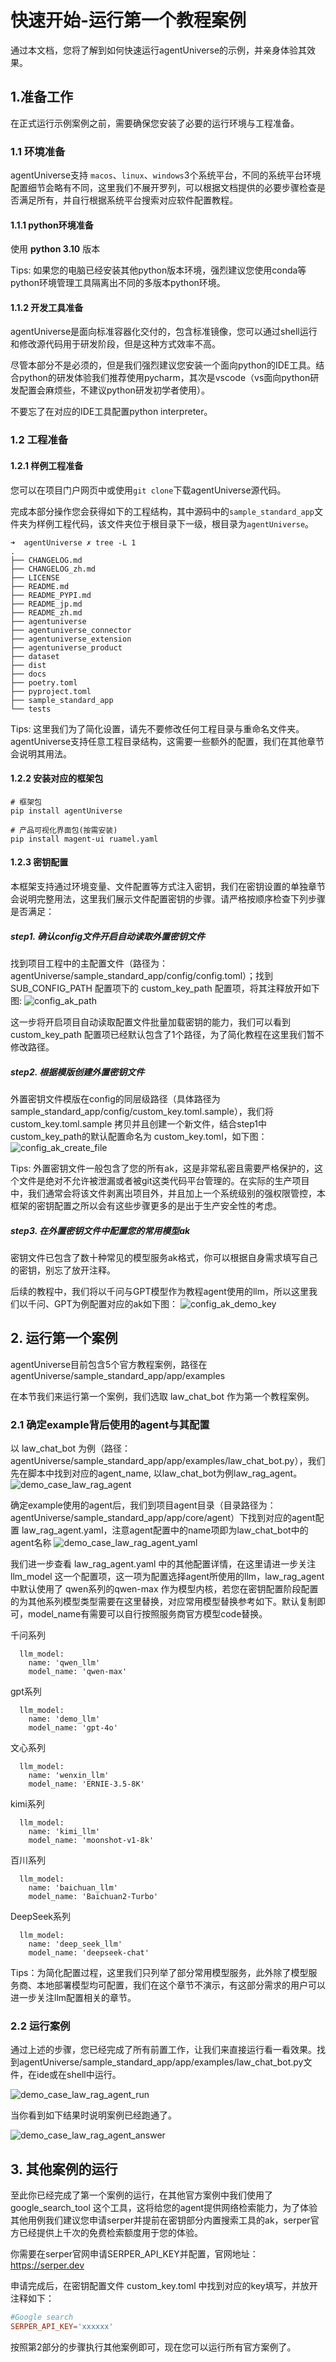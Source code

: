 # 快速开始-运行第一个教程案例
通过本文档，您将了解到如何快速运行agentUniverse的示例，并亲身体验其效果。

## 1.准备工作
在正式运行示例案例之前，需要确保您安装了必要的运行环境与工程准备。

### 1.1 环境准备
agentUniverse支持 `macos`、`linux`、`windows`3个系统平台，不同的系统平台环境配置细节会略有不同，这里我们不展开罗列，可以根据文档提供的必要步骤检查是否满足所有，并自行根据系统平台搜索对应软件配置教程。

#### 1.1.1 python环境准备
使用 **python 3.10** 版本

Tips: 如果您的电脑已经安装其他python版本环境，强烈建议您使用conda等python环境管理工具隔离出不同的多版本python环境。

#### 1.1.2 开发工具准备
agentUniverse是面向标准容器化交付的，包含标准镜像，您可以通过shell运行和修改源代码用于研发阶段，但是这种方式效率不高。

尽管本部分不是必须的，但是我们强烈建议您安装一个面向python的IDE工具。结合python的研发体验我们推荐使用pycharm，其次是vscode（vs面向python研发配置会麻烦些，不建议python研发初学者使用）。

不要忘了在对应的IDE工具配置python interpreter。

### 1.2 工程准备
#### 1.2.1 样例工程准备
您可以在项目门户网页中或使用`git clone`下载agentUniverse源代码。

完成本部分操作您会获得如下的工程结构，其中源码中的`sample_standard_app`文件夹为样例工程代码，该文件夹位于根目录下一级，根目录为`agentUniverse`。

```text
➜  agentUniverse ✗ tree -L 1
.
├── CHANGELOG.md
├── CHANGELOG_zh.md
├── LICENSE
├── README.md
├── README_PYPI.md
├── README_jp.md
├── README_zh.md
├── agentuniverse
├── agentuniverse_connector
├── agentuniverse_extension
├── agentuniverse_product
├── dataset
├── dist
├── docs
├── poetry.toml
├── pyproject.toml
├── sample_standard_app
└── tests
```

Tips: 这里我们为了简化设置，请先不要修改任何工程目录与重命名文件夹。agentUniverse支持任意工程目录结构，这需要一些额外的配置，我们在其他章节会说明其用法。

#### 1.2.2 安装对应的框架包
```shell
# 框架包
pip install agentUniverse

# 产品可视化界面包(按需安装)
pip install magent-ui ruamel.yaml
```

#### 1.2.3 密钥配置
本框架支持通过环境变量、文件配置等方式注入密钥，我们在密钥设置的单独章节会说明完整用法，这里我们展示文件配置密钥的步骤。请严格按顺序检查下列步骤是否满足：

##### step1. 确认config文件开启自动读取外置密钥文件
找到项目工程中的主配置文件（路径为：agentUniverse/sample_standard_app/config/config.toml）；找到 SUB_CONFIG_PATH 配置项下的 custom_key_path 配置项，将其注释放开如下图:
![config_ak_path](../../_picture/config_ak_path.png)

这一步将开启项目自动读取配置文件批量加载密钥的能力，我们可以看到 custom_key_path 配置项已经默认包含了1个路径，为了简化教程在这里我们暂不修改路径。

##### step2. 根据模版创建外置密钥文件
外置密钥文件模版在config的同层级路径（具体路径为sample_standard_app/config/custom_key.toml.sample），我们将 custom_key.toml.sample 拷贝并且创建一个新文件，结合step1中custom_key_path的默认配置命名为 custom_key.toml，如下图：
![config_ak_create_file](../../_picture/config_ak_create_file.png)

Tips: 外置密钥文件一般包含了您的所有ak，这是非常私密且需要严格保护的，这个文件是绝对不允许被泄漏或者被git这类代码平台管理的。在实际的生产项目中，我们通常会将该文件剥离出项目外，并且加上一个系统级别的强权限管控，本框架的密钥配置之所以会有这些步骤更多的是出于生产安全性的考虑。

##### step3. 在外置密钥文件中配置您的常用模型ak
密钥文件已包含了数十种常见的模型服务ak格式，你可以根据自身需求填写自己的密钥，别忘了放开注释。

后续的教程中，我们将以千问与GPT模型作为教程agent使用的llm，所以这里我们以千问、GPT为例配置对应的ak如下图：
![config_ak_demo_key](../../_picture/config_ak_demo_key.png)

## 2. 运行第一个案例
agentUniverse目前包含5个官方教程案例，路径在 agentUniverse/sample_standard_app/app/examples

在本节我们来运行第一个案例，我们选取 law_chat_bot 作为第一个教程案例。

### 2.1 确定example背后使用的agent与其配置
以 law_chat_bot 为例（路径：agentUniverse/sample_standard_app/app/examples/law_chat_bot.py），我们先在脚本中找到对应的agent_name, 以law_chat_bot为例law_rag_agent。
![demo_case_law_rag_agent](../../_picture/demo_case_law_rag_agent.png)

确定example使用的agent后，我们到项目agent目录（目录路径为：agentUniverse/sample_standard_app/app/core/agent）下找到对应的agent配置 law_rag_agent.yaml，注意agent配置中的name项即为law_chat_bot中的agent名称
![demo_case_law_rag_agent_yaml](../../_picture/demo_case_law_rag_agent_yaml.png)

我们进一步查看 law_rag_agent.yaml 中的其他配置详情，在这里请进一步关注 llm_model 这一个配置项，这一项为配置选择agent所使用的llm，law_rag_agent 中默认使用了 qwen系列的qwen-max 作为模型内核，若您在密钥配置阶段配置的为其他系列模型类型需要在这里替换，对应常用模型替换参考如下。默认复制即可，model_name有需要可以自行按照服务商官方模型code替换。

千问系列
```text
  llm_model:
    name: 'qwen_llm'
    model_name: 'qwen-max'
```

gpt系列
```text
  llm_model:
    name: 'demo_llm'
    model_name: 'gpt-4o'
```

文心系列
```text
  llm_model:
    name: 'wenxin_llm'
    model_name: 'ERNIE-3.5-8K'
```

kimi系列
```text
  llm_model:
    name: 'kimi_llm'
    model_name: 'moonshot-v1-8k'
```

百川系列
```text
  llm_model:
    name: 'baichuan_llm'
    model_name: 'Baichuan2-Turbo'
```

DeepSeek系列
```text
  llm_model:
    name: 'deep_seek_llm'
    model_name: 'deepseek-chat'
```

Tips：为简化配置过程，这里我们只列举了部分常用模型服务，此外除了模型服务商、本地部署模型均可配置，我们在这个章节不演示，有这部分需求的用户可以进一步关注llm配置相关的章节。


### 2.2 运行案例
通过上述的步骤，您已经完成了所有前置工作，让我们来直接运行看一看效果。找到agentUniverse/sample_standard_app/app/examples/law_chat_bot.py文件，在ide或在shell中运行。

![demo_case_law_rag_agent_run](../../_picture/demo_case_law_rag_agent_run.png)

当你看到如下结果时说明案例已经跑通了。

![demo_case_law_rag_agent_answer](../../_picture/demo_case_law_rag_agent_answer.png)


## 3. 其他案例的运行
至此你已经完成了第一个案例的运行，在其他官方案例中我们使用了 google_search_tool 这个工具，这将给您的agent提供网络检索能力，为了体验其他用例我们建议您申请serper并提前在密钥部分内置搜索工具的ak，serper官方已经提供上千次的免费检索额度用于您的体验。

你需要在serper官网申请SERPER_API_KEY并配置，官网地址： https://serper.dev

申请完成后，在密钥配置文件 custom_key.toml 中找到对应的key填写，并放开注释如下：

```toml
#Google search
SERPER_API_KEY='xxxxxx'
```

按照第2部分的步骤执行其他案例即可，现在您可以运行所有官方案例了。
